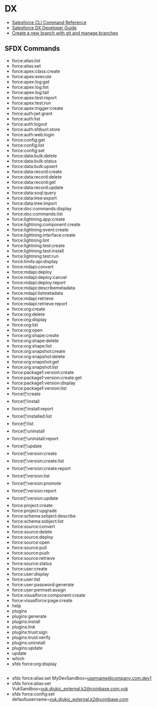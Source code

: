 # DX
* [Salesforce CLI Command Reference](https://developer.salesforce.com/docs/atlas.en-us.220.0.sfdx_cli_reference.meta/sfdx_cli_reference/cli_reference.htm)
* [Salesforce DX Developer Guide](https://developer.salesforce.com/docs/atlas.en-us.sfdx_dev.meta/sfdx_dev/sfdx_dev_intro.htm)
* [Create a new branch with git and manage branches](https://github.com/Kunena/Kunena-Forum/wiki/Create-a-new-branch-with-git-and-manage-branches)

## SFDX Commands
* 	force:alias:list
* 	force:alias:set
* 	force:apex:class:create
* 	force:apex:execute
* 	force:apex:log:get
* 	force:apex:log:list
* 	force:apex:log:tail
* 	force:apex:test:report
* 	force:apex:test:run
* 	force:apex:trigger:create
* 	force:auth:jwt:grant
* 	force:auth:list
* 	force:auth:logout
* 	force:auth:sfdxurl:store
* 	force:auth:web:login
* 	force:config:get
* 	force:config:list
* 	force:config:set
* 	force:data:bulk:delete
* 	force:data:bulk:status
* 	force:data:bulk:upsert
* 	force:data:record:create
* 	force:data:record:delete
* 	force:data:record:get
* 	force:data:record:update
* 	force:data:soql:query
* 	force:data:tree:export
* 	force:data:tree:import
* 	force:doc:commands:display
* 	force:doc:commands:list
* 	force:lightning:app:create
* 	force:lightning:component:create
* 	force:lightning:event:create
* 	force:lightning:interface:create
* 	force:lightning:lint
* 	force:lightning:test:create
* 	force:lightning:test:install
* 	force:lightning:test:run
* 	force:limits:api:display
* 	force:mdapi:convert
* 	force:mdapi:deploy
* 	force:mdapi:deploy:cancel
* 	force:mdapi:deploy:report
* 	force:mdapi:describemetadata
* 	force:mdapi:listmetadata
* 	force:mdapi:retrieve
* 	force:mdapi:retrieve:report
* 	force:org:create
* 	force:org:delete
* 	force:org:display
* 	force:org:list
* 	force:org:open
* 	force:org:shape:create
* 	force:org:shape:delete
* 	force:org:shape:list
* 	force:org:snapshot:create
* 	force:org:snapshot:delete
* 	force:org:snapshot:get
* 	force:org:snapshot:list
* 	force:package1:version:create
* 	force:package1:version:create:get
* 	force:package1:version:display
* 	force:package1:version:list
* 	force:package:create
* 	force:package:install
* 	force:package:install:report
* 	force:package:installed:list
* 	force:package:list
* 	force:package:uninstall
* 	force:package:uninstall:report
* 	force:package:update
* 	force:package:version:create
* 	force:package:version:create:list
* 	force:package:version:create:report
* 	force:package:version:list
* 	force:package:version:promote
* 	force:package:version:report
* 	force:package:version:update
* 	force:project:create
* 	force:project:upgrade
* 	force:schema:sobject:describe
* 	force:schema:sobject:list
* 	force:source:convert
* 	force:source:delete
* 	force:source:deploy
* 	force:source:open
* 	force:source:pull
* 	force:source:push
* 	force:source:retrieve
* 	force:source:status
* 	force:user:create
* 	force:user:display
* 	force:user:list
* 	force:user:password:generate
* 	force:user:permset:assign
* 	force:visualforce:component:create
* 	force:visualforce:page:create
* 	help
* 	plugins
* 	plugins:generate
* 	plugins:install
* 	plugins:link
* 	plugins:trust:sign
* 	plugins:trust:verify
* 	plugins:uninstall
* 	plugins:update
* 	update
* 	which
* sfdx force:org:display
##
* sfdx force:alias:set MyDevSandbox=username@company.com.dev1
* sfdx force:alias:set VukSandbox=vuk.djukic_external.k2@coinbase.com.vuk
* sfdx force:config:set defaultusername=vuk.djukic_external.k2@coinbase.com
